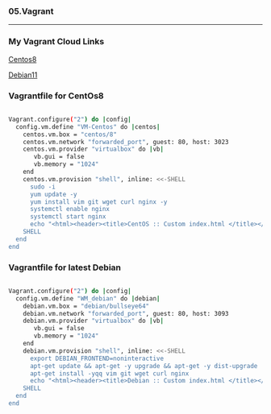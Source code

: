 ### 05.Vagrant

---

### My Vagrant Cloud Links

[Centos8](https://app.vagrantup.com/yvygovskiy/boxes/CentOs8)

[Debian11](https://app.vagrantup.com/yvygovskiy/boxes/Debian11)

### Vagrantfile for CentOs8

```bash

Vagrant.configure("2") do |config|
  config.vm.define "VM-Centos" do |centos|
    centos.vm.box = "centos/8"
    centos.vm.network "forwarded_port", guest: 80, host: 3023
    centos.vm.provider "virtualbox" do |vb|
       vb.gui = false
       vb.memory = "1024"
    end
    centos.vm.provision "shell", inline: <<-SHELL
      sudo -i
      yum update -y
      yum install vim git wget curl nginx -y
      systemctl enable nginx
      systemctl start nginx
      echo "<html><header><title>CentOS :: Custom index.html </title></header><body><center><h1>Centos host system: $(cat /etc/centos-release)</h1></center></body></html>" > /usr/share/nginx/html/index.html
    SHELL
  end
end


```

### Vagrantfile for latest Debian

```bash

Vagrant.configure("2") do |config|
  config.vm.define "WM_debian" do |debian|
    debian.vm.box = "debian/bullseye64"
    debian.vm.network "forwarded_port", guest: 80, host: 3093
    debian.vm.provider "virtualbox" do |vb|
       vb.gui = false
       vb.memory = "1024"
    end
    debian.vm.provision "shell", inline: <<-SHELL
      export DEBIAN_FRONTEND=noninteractive
      apt-get update && apt-get -y upgrade && apt-get -y dist-upgrade
      apt-get install -yqq vim git wget curl nginx
      echo "<html><header><title>Debian :: Custom index.html </title></header><body><center><h1>Debian11_Host system: $(lsb_release -ds)</h1></center></body></html>" > /var/www/html/index.html
    SHELL
  end
end


```


